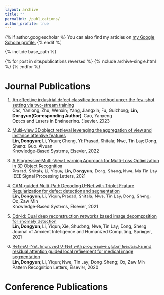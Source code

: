 ```yaml
---
layout: archive
title: ""
permalink: /publications/
author_profile: true
---
```


{% if author.googlescholar %}
  You can also find my articles on <u><a href="{{author.googlescholar}}">my Google Scholar profile</a>.</u>
{% endif %}

{% include base_path %}

{% for post in site.publications reversed %}
  {% include archive-single.html %}
{% endfor %}

# Journal Publications
1. [An effective industrial defect classification method under the few-shot setting via two-stream training](https://www.sciencedirect.com/science/article/abs/pii/S0143816622003475) <br>
Cao, Yanlong; Zhu, Wenbin; Yang, Jiangxin; Fu, Guizhong; **Lin, Dongyun(Corresponding Author)**; Cao, Yanpeng<br>
Optics and Lasers in Engineering, Elsevier, 2023

2. [Multi-view 3D object retrieval leveraging the aggregation of view and instance attentive features](https://www.sciencedirect.com/science/article/abs/pii/S0950705122003549)<br>
**Lin, Dongyun**; Li, Yiqun; Cheng, Yi; Prasad, Shitala; Nwe, Tin Lay; Dong, Sheng; Guo, Aiyuan<br>
Knowledge-Based Systems,  Elsevier, 2022

3. [A Progressive Multi-View Learning Approach for Multi-Loss Optimization in 3D Object Recognition](https://ieeexplore.ieee.org/abstract/document/9638316)<br>
Prasad, Shitala; Li, Yiqun; **Lin, Dongyun**; Dong, Sheng; Nwe, Ma Tin Lay<br>
IEEE Signal Processing Letters, 2021

4. [CAM-guided Multi-Path Decoding U-Net with Triplet Feature Regularization for defect detection and segmentation](https://www.sciencedirect.com/science/article/abs/pii/S0950705121005347)<br>
**Lin, Dongyun**; Li, Yiqun; Prasad, Shitala; Nwe, Tin Lay; Dong, Sheng; Oo, Zaw Min<br>
Knowledge-Based Systems,  Elsevier, 2021

5. [Ddr-id: Dual deep reconstruction networks based image decomposition for anomaly detection](https://link.springer.com/article/10.1007/s12652-021-03425-0)<br>
**Lin, Dongyun**; Li, Yiqun; Xie, Shudong; Nwe, Tin Lay; Dong, Sheng<br>
Journal of Ambient Intelligence and Humanized Computing, Springer, 2021

6. [RefineU-Net: Improved U-Net with progressive global feedbacks and residual attention guided local refinement for medical image segmentation](https://www.sciencedirect.com/science/article/abs/pii/S0167865520302592)<br>
**Lin, Dongyun**; Li, Yiqun; Nwe, Tin Lay; Dong, Sheng; Oo, Zaw Min<br>
Pattern Recognition Letters, Elsevier, 2020

# Conference Publications



